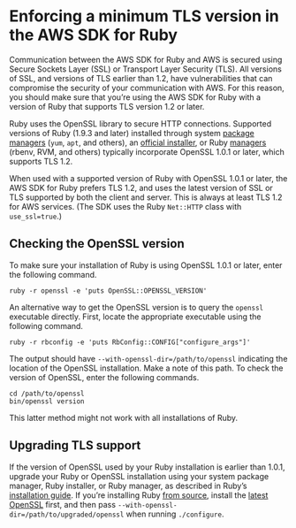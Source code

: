 # Enforcing a minimum TLS version in the AWS SDK for Ruby<a name="tls-version"></a>

Communication between the AWS SDK for Ruby and AWS is secured using Secure Sockets Layer \(SSL\) or Transport Layer Security \(TLS\)\. All versions of SSL, and versions of TLS earlier than 1\.2, have vulnerabilities that can compromise the security of your communication with AWS\. For this reason, you should make sure that you’re using the AWS SDK for Ruby with a version of Ruby that supports TLS version 1\.2 or later\.

Ruby uses the OpenSSL library to secure HTTP connections\. Supported versions of Ruby \(1\.9\.3 and later\) installed through system [package managers](https://www.ruby-lang.org/en/documentation/installation/#package-management-systems) \(`yum`, `apt`, and others\), an [official installer](https://www.ruby-lang.org/en/documentation/installation/#installers), or Ruby [managers](https://www.ruby-lang.org/en/documentation/installation/#managers) \(rbenv, RVM, and others\) typically incorporate OpenSSL 1\.0\.1 or later, which supports TLS 1\.2\.

When used with a supported version of Ruby with OpenSSL 1\.0\.1 or later, the AWS SDK for Ruby prefers TLS 1\.2, and uses the latest version of SSL or TLS supported by both the client and server\. This is always at least TLS 1\.2 for AWS services\. \(The SDK uses the Ruby `Net::HTTP` class with `use_ssl=true`\.\)

## Checking the OpenSSL version<a name="checking-the-openssl-version"></a>

To make sure your installation of Ruby is using OpenSSL 1\.0\.1 or later, enter the following command\.

```
ruby -r openssl -e 'puts OpenSSL::OPENSSL_VERSION'
```

An alternative way to get the OpenSSL version is to query the `openssl` executable directly\. First, locate the appropriate executable using the following command\.

```
ruby -r rbconfig -e 'puts RbConfig::CONFIG["configure_args"]'
```

The output should have `--with-openssl-dir=/path/to/openssl` indicating the location of the OpenSSL installation\. Make a note of this path\. To check the version of OpenSSL, enter the following commands\.

```
cd /path/to/openssl
bin/openssl version
```

This latter method might not work with all installations of Ruby\.

## Upgrading TLS support<a name="upgrading-tls-support"></a>

If the version of OpenSSL used by your Ruby installation is earlier than 1\.0\.1, upgrade your Ruby or OpenSSL installation using your system package manager, Ruby installer, or Ruby manager, as described in Ruby’s [installation guide](https://www.ruby-lang.org/en/documentation/installation/)\. If you’re installing Ruby [from source](https://www.ruby-lang.org/en/documentation/installation/#building-from-source), install the [latest OpenSSL](https://www.openssl.org/source/) first, and then pass `--with-openssl-dir=/path/to/upgraded/openssl` when running `./configure`\.